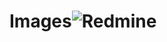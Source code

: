 # Images![Redmine](https://user-images.githubusercontent.com/87137729/186399501-379a17a8-8211-4480-8d1b-08ece70dd4e6.jpg)
